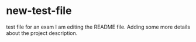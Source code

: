 # new-test-file
test file for an exam
I am editing the README file. Adding some more details about the project description.

